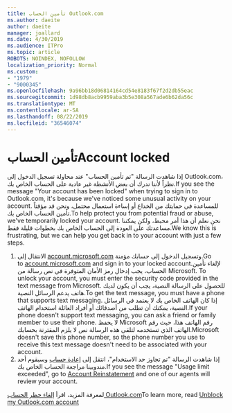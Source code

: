 ```yaml
---
title: تأمين الحساب Outlook.com
ms.author: daeite
author: daeite
manager: joallard
ms.date: 4/30/2019
ms.audience: ITPro
ms.topic: article
ROBOTS: NOINDEX, NOFOLLOW
localization_priority: Normal
ms.custom:
- "1979"
- "9000345"
ms.openlocfilehash: 9a96bb18d06814164cd54e8183f67f2d2db55eac
ms.sourcegitcommit: 1d98db8acb9959aba3b5e308a567ade6b62da56c
ms.translationtype: MT
ms.contentlocale: ar-SA
ms.lasthandoff: 08/22/2019
ms.locfileid: "36546074"
---
```

# <a name="account-locked"></a><span data-ttu-id="3b785-102">تأمين الحساب</span><span class="sxs-lookup"><span data-stu-id="3b785-102">Account locked</span></span>

<span data-ttu-id="3b785-103">إذا شاهدت الرسالة "تم تأمين الحساب" عند محاولة تسجيل الدخول إلى Outlook.com، نظراً لأننا ندرك أن بعض الأنشطة غير عادية على الحساب الخاص بك.</span><span class="sxs-lookup"><span data-stu-id="3b785-103">If you see the message "Your account has been locked" when trying to sign in to Outlook.com, it's because we've noticed some unusual activity on your account.</span></span> <span data-ttu-id="3b785-104">للمساعدة في حمايتك من الخداع أو إساءة استعمال محتمل، ونحن قد مؤقتاً تأمين الحساب الخاص بك.</span><span class="sxs-lookup"><span data-stu-id="3b785-104">To help protect you from potential fraud or abuse, we've temporarily locked your account.</span></span> <span data-ttu-id="3b785-105">نحن نعلم أن هذا أمر محبط، ولكن يمكننا مساعدتك على العودة إلى الحساب الخاص بك بخطوات قليلة فقط.</span><span class="sxs-lookup"><span data-stu-id="3b785-105">We know this is frustrating, but we can help you get back in to your account with just a few steps.</span></span>

1. <span data-ttu-id="3b785-106">الانتقال إلى [account.microsoft.com](https://go.microsoft.com/fwlink/?linkid=2090484) وتسجيل الدخول إلى حسابك مؤمنة.</span><span class="sxs-lookup"><span data-stu-id="3b785-106">Go to [account.microsoft.com](https://go.microsoft.com/fwlink/?linkid=2090484) and sign in to your locked account.</span></span><span data-ttu-id="3b785-107">لإلغاء تأمين الحساب، يجب إدخال رمز الأمان المتوفرة في نص رسالة من Microsoft.</span><span class="sxs-lookup"><span data-stu-id="3b785-107"> To unlock your account, you must enter the security code provided in the text message from Microsoft.</span></span> <span data-ttu-id="3b785-108">للحصول على الرسالة النصية، يجب أن يكون لديك هاتف يدعم الرسائل النصية.</span><span class="sxs-lookup"><span data-stu-id="3b785-108">To get the text message, you must have a phone that supports text messaging.</span></span> <span data-ttu-id="3b785-109">إذا كان الهاتف الخاص بك لا يعتمد في الرسائل النصية، يمكنك أن تطلب من أصدقائك أو أفراد العائلة استخدام الهاتف.</span><span class="sxs-lookup"><span data-stu-id="3b785-109">If your phone doesn't support text messaging, you can ask a friend or family member to use their phone.</span></span> <span data-ttu-id="3b785-110">لا يحفظ Microsoft رقم الهاتف هذا، حيث رقم الهاتف الذي تستخدمه لتلقي هذه الرسالة نص لا يلزم المقترنة بحسابك.</span><span class="sxs-lookup"><span data-stu-id="3b785-110">Microsoft doesn't save this phone number, so the phone number you use to receive this text message doesn't need to be associated with your account.</span></span>
2. <span data-ttu-id="3b785-111">إذا شاهدت الرسالة "تم تجاوز حد الاستخدام"، انتقل إلى [إعادة حساب](https://go.microsoft.com/fwlink/?linkid=2090483) وسيقوم أحد مندوبينا مراجعة الحساب الخاص بك.</span><span class="sxs-lookup"><span data-stu-id="3b785-111">If you see the message "Usage limit exceeded", go to [Account Reinstatement](https://go.microsoft.com/fwlink/?linkid=2090483) and one of our agents will review your account.</span></span>

<span data-ttu-id="3b785-112">لمعرفة المزيد، اقرأ [إلغاء حظر الحساب Outlook.com](https://support.office.com/article/f4ad2701-d166-4d8b-8a6a-9af2a1f8a4c4?wt.mc_id=Office_Outlook_com_Alchemy)</span><span class="sxs-lookup"><span data-stu-id="3b785-112">To learn more, read [Unblock my Outlook.com account](https://support.office.com/article/f4ad2701-d166-4d8b-8a6a-9af2a1f8a4c4?wt.mc_id=Office_Outlook_com_Alchemy)</span></span> 